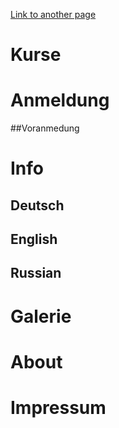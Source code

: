 [Link to another page](./another-page.html)

# Kurse

# Anmeldung
##Voranmedung

# Info
## Deutsch
## English
## Russian

# Galerie

# About

# Impressum
